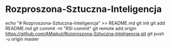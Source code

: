 # Rozproszona-Sztuczna-Inteligencja
echo "# Rozproszona-Sztuczna-Inteligencja" >> README.md
git init
git add README.md
git commit -m "RSI commit"
git remote add origin https://github.com/AMajkut/Rozproszona-Sztuczna-Inteligencja.git
git push -u origin master
